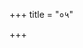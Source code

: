 +++
title = "०५"

+++


<div class="js_include " url="/vedAH/Rk/shAkalam/sUtram/AshvalAyanaH/gRhyam/mUlam/1/05/01_kulamagre_parIxeta_ye.md"  newLevelForH1="3" includeTitle="true"  > </div>
   
<div class="js_include " url="/vedAH/Rk/shAkalam/sUtram/AshvalAyanaH/gRhyam/mUlam/1/05/02_buddhimate_kanyAm_prayachCh.md"  newLevelForH1="3" includeTitle="true"  > </div>

<div class="js_include " url="/vedAH/Rk/shAkalam/sUtram/AshvalAyanaH/gRhyam/mUlam/1/05/03_buddhirUpashIlalaxaNasampan.md"  newLevelForH1="3" includeTitle="true"  > </div>

<div class="js_include " url="/vedAH/Rk/shAkalam/sUtram/AshvalAyanaH/gRhyam/mUlam/1/05/04_durvijneyAni_laxaNAnIti.md"  newLevelForH1="3" includeTitle="true"  > </div>
   
<div class="js_include " url="/vedAH/Rk/shAkalam/sUtram/AshvalAyanaH/gRhyam/mUlam/1/05/05_aShTau_piNDAnkRtvA_Rtamagre.md"  newLevelForH1="3" includeTitle="true"  > </div>
   
<div class="js_include " url="/vedAH/Rk/shAkalam/sUtram/AshvalAyanaH/gRhyam/mUlam/1/05/06_xetrAchchedubhayataHsasyAdg.md"  newLevelForH1="3" includeTitle="true"  > </div>
  
